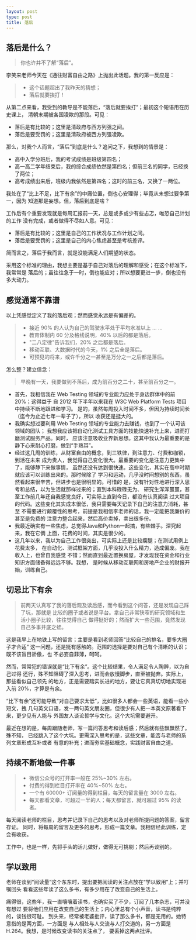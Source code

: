 ```yaml
---
layout: post
type: post
title: 落后
---
```



## 落后是什么？

> 你也许并不了解“落后”。

李笑来老师今天在《通往财富自由之路》上抛出此话题。我的第一反应是：

> * 这个话题超出了我昨天的猜想；
> * 落后就要挨打！

从第二点来看，我受到的教导是不能落后，“落后就要挨打”；最初这个短语用在历史课上，
清朝末期被各国凌欺的那段。可见：

* 落后是有比较的；这里是清政府与西方列强之间。
* 落后是要受罚的；这里是清政府被西方列强凌欺。

那么，对我个人而言，“落后”到底是什么？追问之下，我想到的情景是：

* 高中入学分班后，我的考试成绩是班级第四名；
* 高一高二学年结束后，我的综合成绩依然是第四名；但前三名的同学，已经换了两位；
* 高考成绩出来后，班级内我依然是第四名；这时的前三名，又换了一两位。

我处在了“比上不足，比下有余”的中庸位置，倒也心安理得；毕竟从未想过要争第一，因为
知道那是妄想。但，落后到底是啥？

工作后有个重要发现就是每周汇报前一天，总是或多或少有些忐忑，唯恐自己计划的工作
没有完成，或者做得不尽如人意。可见：

* 落后是有比较的；这里是自己的工作状况与工作计划之间。
* 落后是要受罚的；这里是自己的内心焦虑甚至是考核差评。

简而言之，落后于我而言，就是没能满足人们期望的状态。

采用这个标准的理由，我想主要是基于自己对落后的理解和感受；在这个标准下，我常常是
落后的；虽往往急于一时，倒也能应对；所以想要更进一步，倒也没有多大动力。

## 感觉通常不靠谱

以上凭感觉定义了我的落后观；然而感觉永远是有偏差的。

> * 接近 90% 的人认为自己的驾驶水平处于平均水准以上 ... ...
> * 教育体制内 60 分及格线说明，40% 以后的都是落后。
> * "二八定律"告诉我们，20% 之后都是落后。
> * 移动互联、大数据时代的今天，1% 之后全是落后。
> * 可预见的将来，或许千分之一甚至是万分之一之后都是落后。

怎么整？建立信念：

> 早晚有一天，我要做到不落后，成为前百分之二十，甚至前百分之一。

* 首先，我相信我在 Web Testing 领域的专业能力应处于身边群体中的前 20%；这得益于
  自 2012 年下半年以来我在 W3C Web Platform Tests 项目中持续不断地跟进和学习。
  是的，虽然每周投入时间不多，但因为持续时间长（迄今为止近七年一辈子了），所以
  收获还是挺大的。
* 我确实想过要利用 Web Testing 领域的专业能力去赚钱，也到了一个认可该领域的团队；
  我想我应该把自动化测试工具方面的技能快速补充上来，进而打磨测试服务产品。同时，
  应该注意吸收业界新思想。这其中我认为最重要的是静下心来耐心打磨，做到“手熟耳”。
* 经过这几周的训练，从财富自由的概念，到三铁律，到注意力、付费和枷锁，到活在未来
  成为贵人，我觉得自己变化很大。最重要的变化是注意力更集中了，能够静下来做事情，
  虽然还没有达到很快速。这些变化，其实在高中时期就应该可以训练出来的。那时候除了
  学习和运动，几乎没时间想别的东西，虽然看起来很辛苦，但进步也是很明显的。可惜的
  是，没有针对性地进行深入思考和总结，以为生活就那样过来的；直到本科碌碌无为、
  研究生浑浑噩噩，甚至工作前几年还自我感觉良好，可实际上直到今日，都没有认真阅读
  过大项目的代码。这些变化其实成本很低，我只需要每天记录下自己的注意力消耗，甚至
  不需要进行颠覆性的思考，前提是我相信李老师的话，我一定能把我廉价的甚至是免费的
  注意力整合起来，然后高价卖掉，卖出很多份。
* 我最近确实有一些焦虑，总觉得Java和Python一起搞，有些棘手。深究起来，我在它俩
  上面，花费的时间，其实是很少的。
* 这几年以来，我以为自己工作很突出，可实际上还是比较瘸腿；在测试用例上花费太多，
  在自动化、测试框架方面，几乎没投入什么精力，造成偏废。我在收入上，也曾自我感觉
  不错；然而直到最近置换房屋，才发现我在资金和行业知识方面储备得远远不够。我想，
  是时候从移动互联网和房地产企业的财报开始，训练自己。

## 切忌比下有余

> 前两天认真写了我的落后观及读后感，而今看到这个问答，还是发现自己踩了坑，那就是
  比较的圈子或者说是平台。拿自己非常狭窄的研究领域和生活小圈子比较，往往觉得自己
  做得挺好的；然而扩大一些范围，竟然发现自己多事井底之蛙。

这是我早上在地铁上写的留言；主要是看到老师回答“比较自己的排名，要多大圈子才合适”
这一问题，还是挺有感触的。范围的选择是要对自己有个清晰的认识；既不该盲目骄傲，也
不必妄自菲薄，呵呵。

然而，常常犯的错误就是“比下有余”。这个比较结果，令人满足令人陶醉，以为自己过得
还行，殊不知阻碍了深入思考，进而会放慢脚步，直至被抛弃。实际上，那些看似自己领先
的地方，正是需要踏实长进的地方，要让它真真切切地实现进入前 20%，才算是有余。

“比下有余”还可能导致“对自己要求太低”，比如很多人都会一些英语，能看一些小短文，拽
几句英文口语，发一两句英文朋友圈，但很少有人把一本英文原著看下来，更少见有人能与
外国友人谈论哲学与文化。这个大坑需要避开。

最近在想的是，每周跟随老师，写一篇问答思考和读后感；然后就有些飘飘然了。殊不知，
已经跳入了这个大坑。更需深入思考的是，这些文章，能否与老师的系列文章形成互补或者
有意的补充；进而夯实基础概念，实践财富自由之道。

## 持续不断地做一件事

> * 微信公众号的打开率一般在 25%~30% 左右。
> * 付费的得到栏目打开率在 40%~50% 左右。
> * 一个有 60000+ 订阅量的得到栏目，每天的留言量在 3000 左右。
> * 每天都看文章，可超过一半的人；每天都留言，就可超过 95% 的读者。

每天阅读老师的栏目，思考并记录下自己的思考以及对老师所提问题的答案，留言存证。
同时，将每周的留言及更多的思考，形成一篇文章。我相信经此训练，定会有收获。

工作中，也是一样，先将手头的活儿做好，做得无可挑剔；然后再谈别的。

## 学以致用

老师在谈到“阅读量”这个东东时，提出要把阅读的关注点放在“学以致用”上；并叮嘱回头
看看这些年读了这么多书，有多少用在了改变自己的生活上。

痛得很，这些年，我一直嚷嚷着读书，也确实买了不少，订阅了几本杂志，可并没有想过
要将他们应用在改变自己的生活上；内心里总有个小声音，读书是纯粹的，谈钱很可耻。
到头来，经常被老婆批评，读了那么多书，都是无用的。她特意指的是两方面，一方面是
与人相处与人交流与人打交道的，另一方面是H.264。我想，是时候改变读书的关注点了，
要丢掉这两点批评。
